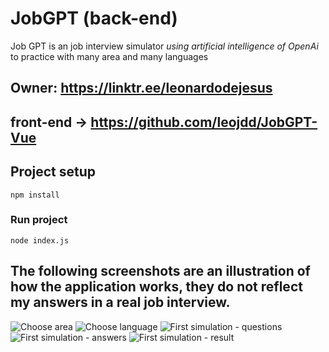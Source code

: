 # JobGPT (back-end)
Job GPT is an job interview simulator *using artificial intelligence of OpenAi* to practice with many area and many languages

## Owner: https://linktr.ee/leonardodejesus

## front-end -> https://github.com/leojdd/JobGPT-Vue

## Project setup
```
npm install
```

### Run project
```
node index.js
```

## The following screenshots are an illustration of how the application works, they do not reflect my answers in a real job interview.

![Choose area](https://github.com/leojdd/JobGPT/assets/47505789/76ddcaf4-da45-4932-bf6c-f27bad78fc7f)
![Choose language](https://github.com/leojdd/JobGPT/assets/47505789/8a5211e7-dce4-4853-88f6-8860629bc30f)
![First simulation - questions](https://github.com/leojdd/JobGPT/assets/47505789/37b4b90e-b889-4542-8214-511721c8f263)
![First simulation - answers](https://github.com/leojdd/JobGPT/assets/47505789/a0512b89-1f8b-4470-ba6a-83ee25e73a8d)
![First simulation - result](https://github.com/leojdd/JobGPT/assets/47505789/d32cb8a7-ceae-439d-82a7-40fc9c7b72fe)
